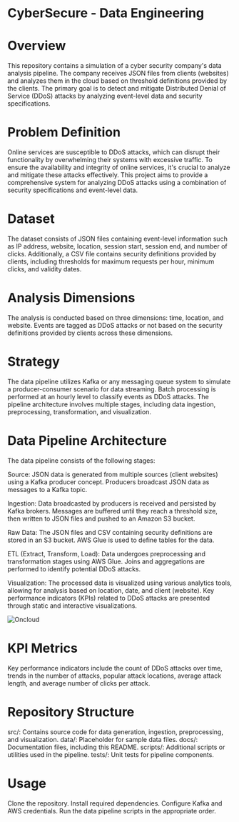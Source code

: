 # CyberSecure - Data Engineering

# Overview
This repository contains a simulation of a cyber security company's data analysis pipeline. The company receives JSON files from clients (websites) and analyzes them in the cloud based on threshold definitions provided by the clients. The primary goal is to detect and mitigate Distributed Denial of Service (DDoS) attacks by analyzing event-level data and security specifications.

# Problem Definition
Online services are susceptible to DDoS attacks, which can disrupt their functionality by overwhelming their systems with excessive traffic. To ensure the availability and integrity of online services, it's crucial to analyze and mitigate these attacks effectively. This project aims to provide a comprehensive system for analyzing DDoS attacks using a combination of security specifications and event-level data.

# Dataset
The dataset consists of JSON files containing event-level information such as IP address, website, location, session start, session end, and number of clicks. Additionally, a CSV file contains security definitions provided by clients, including thresholds for maximum requests per hour, minimum clicks, and validity dates.

# Analysis Dimensions
The analysis is conducted based on three dimensions: time, location, and website. Events are tagged as DDoS attacks or not based on the security definitions provided by clients across these dimensions.

# Strategy
The data pipeline utilizes Kafka or any messaging queue system to simulate a producer-consumer scenario for data streaming. Batch processing is performed at an hourly level to classify events as DDoS attacks. The pipeline architecture involves multiple stages, including data ingestion, preprocessing, transformation, and visualization.

# Data Pipeline Architecture
The data pipeline consists of the following stages:

Source: JSON data is generated from multiple sources (client websites) using a Kafka producer concept. Producers broadcast JSON data as messages to a Kafka topic.

Ingestion: Data broadcasted by producers is received and persisted by Kafka brokers. Messages are buffered until they reach a threshold size, then written to JSON files and pushed to an Amazon S3 bucket.

Raw Data: The JSON files and CSV containing security definitions are stored in an S3 bucket. AWS Glue is used to define tables for the data.

ETL (Extract, Transform, Load): Data undergoes preprocessing and transformation stages using AWS Glue. Joins and aggregations are performed to identify potential DDoS attacks.

Visualization: The processed data is visualized using various analytics tools, allowing for analysis based on location, date, and client (website). Key performance indicators (KPIs) related to DDoS attacks are presented through static and interactive visualizations.

![Oncloud](https://github.com/SumanthW/CyberSecure/assets/128551121/37baf787-53d5-48dd-94ca-4cf23676f335)


# KPI Metrics
Key performance indicators include the count of DDoS attacks over time, trends in the number of attacks, popular attack locations, average attack length, and average number of clicks per attack.

# Repository Structure
src/: Contains source code for data generation, ingestion, preprocessing, and visualization.
data/: Placeholder for sample data files.
docs/: Documentation files, including this README.
scripts/: Additional scripts or utilities used in the pipeline.
tests/: Unit tests for pipeline components.

# Usage
Clone the repository.
Install required dependencies.
Configure Kafka and AWS credentials.
Run the data pipeline scripts in the appropriate order.
